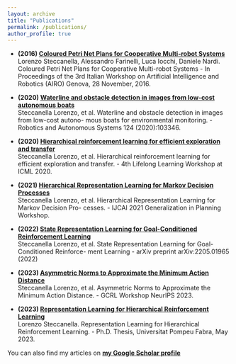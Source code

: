 ```yaml
---
layout: archive
title: "Publications"
permalink: /publications/
author_profile: true
---
```


* **(2016) [Coloured Petri Net Plans for Cooperative Multi-robot Systems](http://ceur-ws.org/Vol-1834/paper10.pdf)** \
Lorenzo Steccanella, Alessandro Farinelli, Luca Iocchi, Daniele Nardi. Coloured Petri Net
Plans for Cooperative Multi-robot Systems - In Proceedings of the 3rd Italian Workshop on
Artificial Intelligence and Robotics (AIRO) Genova, 28 November, 2016.

* **(2020) [Waterline and obstacle detection in images from low-cost autonomous boats](http://profs.sci.univr.it/~farinelli/pubs/steccanella-RAS-20.pdf)** \
Steccanella Lorenzo, et al. Waterline and obstacle detection in images from low-cost autono-
mous boats for environmental monitoring. - Robotics and Autonomous Systems 124 (2020):103346.

* **(2020) [Hierarchical reinforcement learning for efficient exploration and transfer](https://arxiv.org/pdf/2011.06335.pdf)** \
Steccanella Lorenzo, et al. Hierarchical reinforcement learning for efficient exploration and
transfer. - 4th Lifelong Learning Workshop at ICML 2020.

* **(2021) [Hierarchical Representation Learning for Markov Decision Processes](https://arxiv.org/pdf/2106.01655.pdf)** \
Steccanella Lorenzo, et al. Hierarchical Representation Learning for Markov Decision Pro-
cesses. - IJCAI 2021 Generalization in Planning Workshop.

* **(2022) [State Representation Learning for Goal-Conditioned Reinforcement Learning](https://arxiv.org/abs/2205.01965)** \
Steccanella Lorenzo, et al. State Representation Learning for Goal-Conditioned Reinforce-
ment Learning - arXiv preprint arXiv:2205.01965 (2022)

* **(2023) [Asymmetric Norms to Approximate the Minimum Action Distance](https://arxiv.org/pdf/2312.10276)** \
  Steccanella Lorenzo, et al. Asymmetric Norms to Approximate the Minimum Action Distance. - GCRL Workshop NeurIPS 2023.

* **(2023) [Representation Learning for Hierarchical Reinforcement Learning](https://www.tdx.cat/handle/10803/688366#page=35)** \
  Lorenzo Steccanella. Representation Learning for Hierarchical Reinforcement Learning. - Ph.D. Thesis, Universitat Pompeu Fabra, May 2023.

You can also find my articles on [**my Google Scholar profile**](https://scholar.google.com/citations?user=ZcxHOUQAAAAJ&hl=en)
